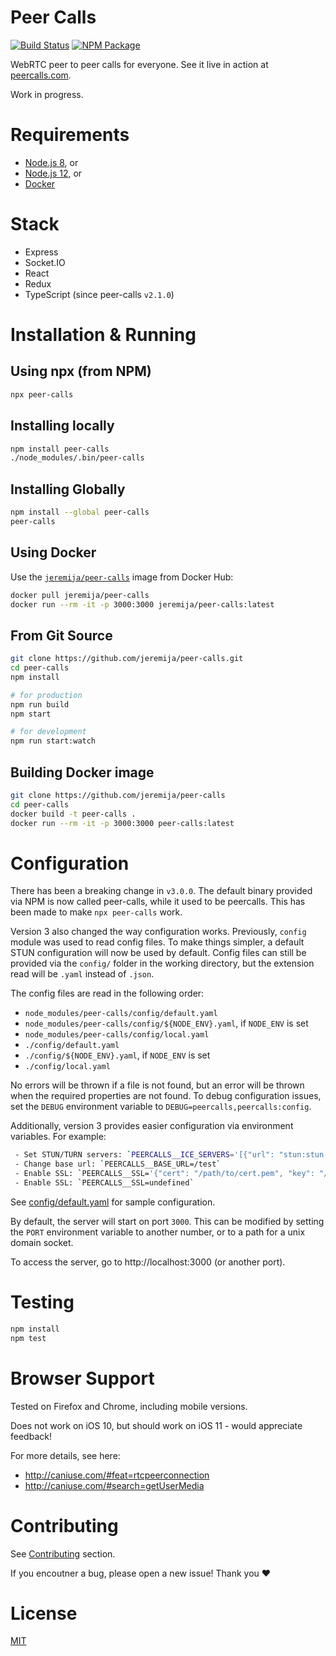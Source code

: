 # Peer Calls

[![Build Status][travis-badge]][travis]
[![NPM Package][npm-badge]][npm]

[travis-badge]: https://travis-ci.org/jeremija/peer-calls.svg?branch=master
[travis]: https://travis-ci.org/jeremija/peer-calls
[npm-badge]: https://img.shields.io/npm/v/peer-calls.svg
[npm]: https://www.npmjs.com/package/peer-calls

WebRTC peer to peer calls for everyone. See it live in action at
[peercalls.com][peer-calls].

[peer-calls]: https://peercalls.com

Work in progress.

# Requirements

 - [Node.js 8][node], or
 - [Node.js 12][node], or
 - [Docker][docker]

[node]: https://nodejs.org
[docker]: https://www.docker.com/

# Stack

 - Express
 - Socket.IO
 - React
 - Redux
 - TypeScript (since peer-calls `v2.1.0`)

# Installation & Running

## Using npx (from NPM)

```bash
npx peer-calls
```

## Installing locally

```bash
npm install peer-calls
./node_modules/.bin/peer-calls
```

## Installing Globally

```bash
npm install --global peer-calls
peer-calls
```

## Using Docker

Use the [`jeremija/peer-calls`][hub] image from Docker Hub:

```bash
docker pull jeremija/peer-calls
docker run --rm -it -p 3000:3000 jeremija/peer-calls:latest
```

[hub]: https://hub.docker.com/r/jeremija/peer-calls

## From Git Source

```bash
git clone https://github.com/jeremija/peer-calls.git
cd peer-calls
npm install

# for production
npm run build
npm start

# for development
npm run start:watch
```

## Building Docker image

```bash
git clone https://github.com/jeremija/peer-calls
cd peer-calls
docker build -t peer-calls .
docker run --rm -it -p 3000:3000 peer-calls:latest
```

# Configuration

There has been a breaking change in `v3.0.0`. The default binary provided via
NPM is now called peer-calls, while it used to be peercalls. This has been made
to make `npx peer-calls` work.

Version 3 also changed the way configuration works. Previously, `config` module
was used to read config files. To make things simpler, a default STUN
configuration will now be used by default. Config files can still be provided
via the `config/` folder in the working directory, but the extension read will
be `.yaml` instead of `.json`.

The config files are read in the following order:

- `node_modules/peer-calls/config/default.yaml`
- `node_modules/peer-calls/config/${NODE_ENV}.yaml`, if `NODE_ENV` is set
- `node_modules/peer-calls/config/local.yaml`
- `./config/default.yaml`
- `./config/${NODE_ENV}.yaml`, if `NODE_ENV` is set
- `./config/local.yaml`

No errors will be thrown if a file is not found, but an error will be thrown
when the required properties are not found. To debug configuration issues,
set the `DEBUG` environment variable to `DEBUG=peercalls,peercalls:config`.

Additionally, version 3 provides easier configuration via environment
variables. For example:

```bash
 - Set STUN/TURN servers: `PEERCALLS__ICE_SERVERS='[{"url": "stun:stun.l.google.com:19302", "urls": "stun:stun.l.google.com:19302"}]'
 - Change base url: `PEERCALLS__BASE_URL=/test`
 - Enable SSL: `PEERCALLS__SSL='{"cert": "/path/to/cert.pem", "key": "/path/to/cert.key"}'`
 - Enable SSL: `PEERCALLS__SSL=undefined`
```

See [config/default.yaml][config] for sample configuration.

[config]: https://raw.githubusercontent.com/jeremija/peer-calls/master/config/default.json

By default, the server will start on port `3000`. This can be modified by
setting the `PORT` environment variable to another number, or to a path for a
unix domain socket.

To access the server, go to http://localhost:3000 (or another port).

# Testing

```bash
npm install
npm test
```

# Browser Support

Tested on Firefox and Chrome, including mobile versions.

Does not work on iOS 10, but should work on iOS 11 - would appreciate feedback!

For more details, see here:

- http://caniuse.com/#feat=rtcpeerconnection
- http://caniuse.com/#search=getUserMedia

# Contributing

See [Contributing](CONTRIBUTING.md) section.

If you encoutner a bug, please open a new issue! Thank you ❤️

# License

[MIT](LICENSE)
